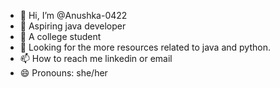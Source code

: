 - 👋 Hi, I’m @Anushka-0422
- 👀 Aspiring java developer 
- 🌱 A college student 
- 💞️ Looking for the more resources related to java and python.
- 📫 How to reach me linkedin or email 
- 😄 Pronouns: she/her

<!---
Anushka-0422/Anushka-0422 is a ✨ special ✨ repository because its `README.md` (this file) appears on your GitHub profile.
You can click the Preview link to take a look at your changes.
--->
